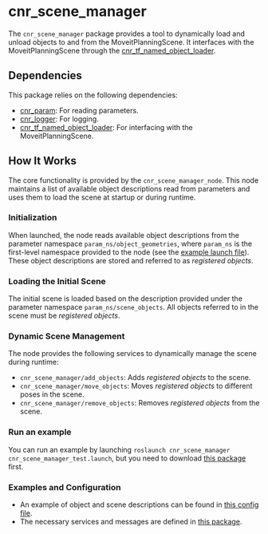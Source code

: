 # cnr_scene_manager

The `cnr_scene_manager` package provides a tool to dynamically load and unload objects to and from the MoveitPlanningScene. It interfaces with the MoveitPlanningScene through the [cnr_tf_named_object_loader](https://github.com/CNR-STIIMA-IRAS/cnr_tf_named_object_loader).

## Dependencies

This package relies on the following dependencies:

- [cnr_param](https://github.com/CNR-STIIMA-IRAS/cnr_param): For reading parameters.
- [cnr_logger](https://github.com/CNR-STIIMA-IRAS/cnr_logger): For logging.
- [cnr_tf_named_object_loader](https://github.com/CNR-STIIMA-IRAS/cnr_tf_named_object_loader): For interfacing with the MoveitPlanningScene.

## How It Works

The core functionality is provided by the `cnr_scene_manager_node`. This node maintains a list of available object descriptions read from parameters and uses them to load the scene at startup or during runtime.

### Initialization

When launched, the node reads available object descriptions from the parameter namespace `param_ns/object_geometries`, where `param_ns` is the first-level namespace provided to the node (see the [example launch file](https://github.com/JRL-CARI-CNR-UNIBS/cnr_scene_manager/blob/master/cnr_scene_manager/launch/cnr_scene_manager.launch)). These object descriptions are stored and referred to as *registered objects*.

### Loading the Initial Scene

The initial scene is loaded based on the description provided under the parameter namespace `param_ns/scene_objects`. All objects referred to in the scene must be *registered objects*.

### Dynamic Scene Management

The node provides the following services to dynamically manage the scene during runtime:
- `cnr_scene_manager/add_objects`: Adds *registered objects* to the scene.
- `cnr_scene_manager/move_objects`: Moves *registered objects* to different poses in the scene.
- `cnr_scene_manager/remove_objects`: Removes *registered objects* from the scene.

### Run an example
You can run an example by launching ```roslaunch cnr_scene_manager cnr_scene_manager_test.launch```, but you need to download [this package](https://github.com/JRL-CARI-CNR-UNIBS/cell_cartesian) first.

### Examples and Configuration

- An example of object and scene descriptions can be found in [this config file](https://github.com/JRL-CARI-CNR-UNIBS/cnr_scene_manager/blob/master/cnr_scene_manager/config/scene.yaml).
- The necessary services and messages are defined in [this package](https://github.com/JRL-CARI-CNR-UNIBS/cnr_scene_manager/tree/master/cnr_scene_manager_msgs).
